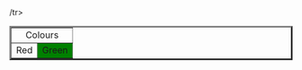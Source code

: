 <!DOCTYPE html>
<html>
  <head>
    <title> table  </title>
  </head>
  <body>
      <table border ="3" >
    <tr><td colspan ="2" align = "center" > Colours </td>/tr>
    <tr><td bgcolour= red>Red </td>
    <td bgcolor = green>Green </td>
    </tr>
  </table>
  </body>
</html>
